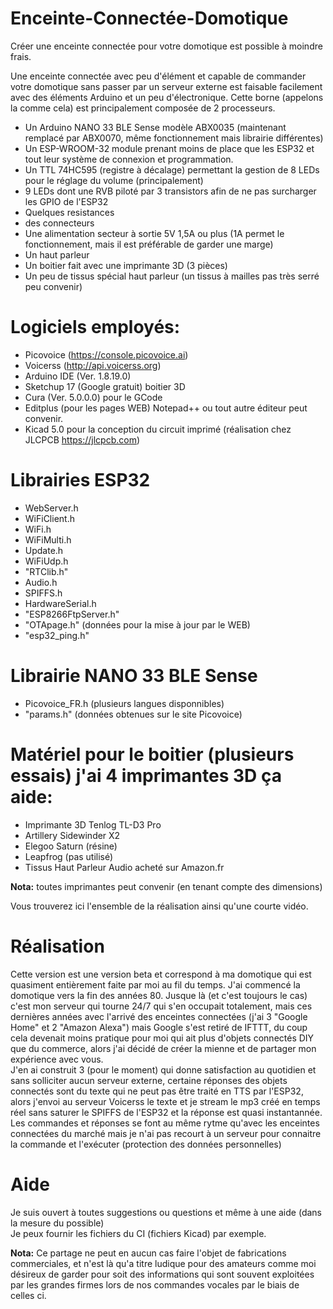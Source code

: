 # Enceinte-Connectée-Domotique
Créer une enceinte connectée pour votre domotique est possible à moindre frais.

Une enceinte connectée avec peu d'élément et capable de commander votre domotique sans passer par un serveur externe est faisable facilement avec des éléments Arduino et un  peu d'électronique.
Cette borne (appelons la comme cela) est principalement composée de 2 processeurs.
- Un Arduino NANO 33 BLE Sense modèle ABX0035 (maintenant remplacé par ABX0070, même fonctionnement mais librairie différentes)
- Un ESP-WROOM-32 module prenant moins de place que les ESP32 et tout leur système de connexion et programmation.
- Un TTL 74HC595 (registre à décalage) permettant la gestion de 8 LEDs pour le réglage du volume (principalement)
- 9 LEDs dont une RVB piloté par 3 transistors afin de ne pas surcharger les GPIO de l'ESP32
- Quelques resistances
- des connecteurs
- Une alimentation secteur à sortie 5V 1,5A ou plus (1A permet le fonctionnement, mais il est préférable de garder une marge)
- Un haut parleur
- Un boitier fait avec une imprimante 3D (3 pièces)
- Un peu de tissus spécial haut parleur (un tissus à mailles pas très serré peu convenir)

# Logiciels employés:
- Picovoice (https://console.picovoice.ai)
- Voicerss (http://api.voicerss.org)
- Arduino IDE (Ver. 1.8.19.0)
- Sketchup 17 (Google gratuit) boitier 3D
- Cura (Ver. 5.0.0.0) pour le GCode
- Editplus (pour les pages WEB) Notepad++ ou tout autre éditeur peut convenir.
- Kicad 5.0 pour la conception du circuit imprimé (réalisation chez JLCPCB https://jlcpcb.com)

# Librairies ESP32
- WebServer.h
- WiFiClient.h
- WiFi.h
- WiFiMulti.h
- Update.h
- WiFiUdp.h
- "RTClib.h"
- Audio.h
- SPIFFS.h
- HardwareSerial.h
- "ESP8266FtpServer.h"
- "OTApage.h" (données pour la mise à jour par le WEB)
- "esp32_ping.h"

# Librairie NANO 33 BLE Sense
- Picovoice_FR.h (plusieurs langues disponnibles)
- "params.h" (données obtenues sur le site Picovoice)

# Matériel pour le boitier (plusieurs essais) j'ai 4 imprimantes 3D ça aide:
- Imprimante 3D Tenlog TL-D3 Pro
- Artillery Sidewinder X2
- Elegoo Saturn (résine)
- Leapfrog (pas utilisé)
- Tissus Haut Parleur Audio acheté sur Amazon.fr

<b>Nota:</b> toutes imprimantes peut convenir (en tenant compte des dimensions)

Vous trouverez ici l'ensemble de la réalisation ainsi qu'une courte vidéo.
# Réalisation
Cette version est une version beta et correspond à ma domotique qui est quasiment entièrement faite par moi au fil du temps.
J'ai commencé la domotique vers la fin des années 80. Jusque là (et c'est toujours le cas) c'est mon serveur qui tourne 24/7 qui s'en occupait totalement, mais ces dernières années avec l'arrivé des enceintes connectées (j'ai 3 "Google Home" et 2 "Amazon Alexa") mais Google s'est retiré de IFTTT, du coup cela devenait moins pratique pour moi qui ait plus d'objets connectés DIY que du commerce, alors j'ai décidé de créer la mienne et de partager mon expérience avec vous.<br/>
J'en ai construit 3 (pour le moment) qui donne satisfaction au quotidien et sans solliciter aucun serveur externe, certaine réponses des objets connectés sont du texte qui ne peut pas être traité en TTS par l'ESP32, alors j'envoi au serveur Voicerss le texte et je stream le mp3 créé en temps réel sans saturer le SPIFFS de l'ESP32 et la réponse est quasi instantannée. Les commandes et réponses se font au même rytme qu'avec les enceintes connectées du marché mais je n'ai pas recourt à un serveur pour connaitre la commande et l'exécuter (protection des données personnelles)
# Aide
Je suis ouvert à toutes suggestions ou questions et même à une aide (dans la mesure du possible)<br/>
Je peux fournir les fichiers du CI (fichiers Kicad) par exemple.

<b>Nota:</b> Ce partage ne peut en aucun cas faire l'objet de fabrications commerciales, et n'est là qu'a titre ludique pour des amateurs comme moi désireux de garder pour soit des informations qui sont souvent exploitées par les grandes firmes lors de nos commandes vocales par le biais de celles ci.
